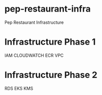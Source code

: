 # pep-restaurant-infra
Pep Restaurant Infrastructure 

# Infrastructure Phase 1 
IAM
CLOUDWATCH
ECR
VPC

# Infrastructure Phase 2
RDS
EKS
KMS